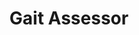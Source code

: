 ---
title: 'Gait Assessor'
type: 'academic project'
affiliation: 'McMaster University'
image:
    url:
    alt:
skills: ['C++', 'Arduino', 'MATLAB', 'Data Processing and Analysis', 'UI/UX', 'Signal Processing']
videoLink:  ""
github: "https://github.com/Norange01/GaitAssessor"
links: []
linkTitles: []
linkTypes: []
description:
---